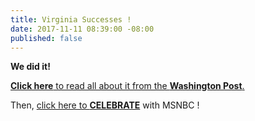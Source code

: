 ```yaml
---
title: Virginia Successes !
date: 2017-11-11 08:39:00 -08:00
published: false
---
```


**We did it!**  

[**Click here** to read all about it from the **Washington Post**.](https://www.washingtonpost.com/local/virginia-politics/polls-close-anticipation-builds-as-virginia-governors-race-results-trickle-in/2017/11/07/68d6941e-c3d4-11e7-84bc-5e285c7f4512_story.html?utm_term=.3cefa82bdd8d)

Then, [click here to **CELEBRATE**](http://www.msnbc.com/rachel-maddow/watch/virginia-democrats-celebrate-big-win-in-off-year-election-1090927683535) with MSNBC !